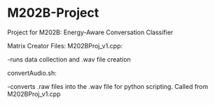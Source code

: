 # M202B-Project
Project for M202B: Energy-Aware Conversation Classifier

Matrix Creator Files:
M202BProj_v1.cpp:

-runs data collection and .wav file creation


convertAudio.sh:

-converts .raw files into the .wav file for python scripting.  Called from M202BProj_v1.cpp
